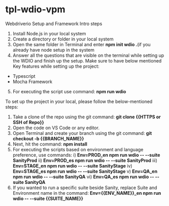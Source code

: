# tpl-wdio-vpm
Webdriverio Setup and Framework Intro steps
1. Install Node.js in your local system
2. Create a directory or folder in your local system
3. Open the same folder in Terminal and enter **npm init wdio .**(if you already have node setup in the system
4. Answer all the questions that are visible on the terminal while setting up the WDIO and finish up the setup. Make sure to have below mentioned Key features while setting up the project:
 - Typescript
 - Mocha Framework
5. For executing the script use command: **npm run wdio**


To set up the project in your local, please follow the below-mentioned steps:
1. Take a clone of the repo using the git command: **git clone {{HTTPS or SSH of Repo}}**
2. Open the code on VS Code or any editor.
3. Open Terminal and create your branch using the git command: **git checkout -b {{BRANCH_NAME}}**
4. Next, hit the command: **npm install**
5. For executing the scripts based on environment and language preference, use commands:
 i) **Env=PROD_en npm run wdio -- --suite SanityProd**
ii) **Env=PROD_es npm run wdio -- --suite SanityProd**
iii) **Env=STAGE_en npm run wdio -- --suite SanityStage**
iv) **Env=STAGE_es npm run wdio -- --suite SanityStage**
v) **Env=QA_en npm run wdio -- --suite SanityQA**
vi) **Env=QA_es npm run wdio -- --suite SanityQA**
6. If you wanted to run a specific suite beside Sanity, replace Suite and Environment name in the command:
   **Env={{ENV_NAME}}_en npm run wdio -- --suite {{SUITE_NAME}}**

